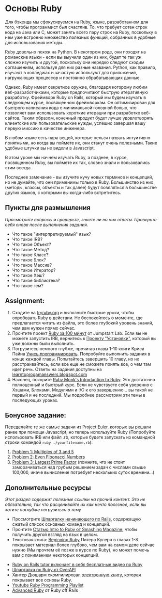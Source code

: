 # Основы Ruby
<!-- *Estimated Time: 12-20 hrs* -->

Для бэкенда мы сфокусируемся на Ruby, языке, разработанном для того, чтобы программист был счастлив. То, что требует сотен строк кода на Java или C, может занять всего пару строк на Ruby, поскольку в нем уже встроено множество полезных функций, собранных в удобные для использования методы.

Ruby довольно похож на Python. В некотором роде, они походят на романские языки - если вы выучили один из них, будет те так уж сложно изучить и другой, поскольку они нередко следуют сходим соглашениям, используя для них разные названия. Python, как правило, изучают в колледжах и зачастую используют для приложений, нагружающих процессор и постоянно обрабатывающих данные.

Однако, Ruby имеет секретное оружие, благодаря которому любим веб-разработчиками, которые предпочитают быструю итеративную разработку. Фреймворк Ruby on Rails, который мы будем изучать в следующем курсе, посвященном фреймворкам. Он оптимизирован для быстрого написания кода с минимальной головной болью, что позволяет вам использовать короткие итерации при разработке веб-сайтов. Таким образом, конечный продукт будет лучше удовлетворять клиентские или пользовательские нужды, успешно завершая вашу первую миссию в качестве инженера.

В любом языке есть пара вещей, которые нельзя назвать интуитивно понятными, но когда вы поймете их, они станут очень полезными. Такие удобные штучки вы не видели в Javascript.

В этом уроке мы начнем изучать Ruby, а позднее, в курсе, посвященном Ruby, вы поймете их так, словно знали и пользовались этим всегда.

Последнее замечание - вы изучите кучу новых терминов и концепций, но не думайте, что они применимы только в Ruby. Большинство из них (методы, классы, объекты и так далее) будут повяляться в большинстве других языков, с которыми вы когда-либо встретитесь.

## Пункты для размышления

*Просмотрите вопросы и проверьте, знаете ли на них ответы. Проверьте себя снова после выполнения задания.*

* Что такое "интерпретируемый" язык?
* Что такое IRB?
* Что такое Объект?
* Что такое Метод?
* Что такое Класс?
* Что такое Блок?
* Что такое Массив?
* Что такое Итератор?
* Что такое Хэш?
* Что такое библиотека?
* Что такое гем?

## Assignment:
1. Сходите на [tryruby.org](http://tryruby.org) и выполните быстрые уроки, чтобы опробовать Ruby в действии. Не беспокойтесь о моменте, где предлагается читать из файла, это более глубокий уровень знаний, чем вам нужен прямо сейчас.
2. Прочтите проект [Ruby за 100 минут](http://tutorials.jumpstartlab.com/projects/ruby_in_100_minutes.html) от Jumpstart Lab. Если вы не можете запустить IRB, вернитесь к [Проекту "Установки"](/web-development-101/installations), который вы уже должны были выполнить.
3. Погрузитесь немного глубже, прочитав главы 1-10 книги Криса Пайна [Учись программировать](http://www.shokhirev.com/mikhail/ruby/ltp/title.html). Попробуйте выполнить задания в конце каждой главы. Попытайтесь завершить 10 главу, но не расстраивайтесь, если все еще не сможете понять все, о чем там идет речь. Ответы на задания доступны на [learntoprogamanswers.blogspot.com](http://learntoprogramanswers.blogspot.com/)
4. Наконец, покорите [Ruby Monk's Introduction to Ruby](http://rubymonk.com/learning/books/1). Это достаточно полноценный и быстрый курс. Если не чувствуете себя уверенно с Хэшами, Блоками, Модулями и I/O к его завершению... вы такой не первый и не последний. Мы подробнее рассмотрим эти темы в последующих уроках.

## Бонусное задание:

Переделайте те же самые задачи из Project Euler, которые вы решали ранее при помощи Javascript, но теперь используйте Ruby (Попробуйте использовать IRB или файл .rb, которые будете запускать из командной строки командой `ruby ./yourfilename.rb`):

1. [Problem 1: Multiples of 3 and 5](http://projecteuler.net/problem=1)
2. [Problem 2: Even Fibonacci Numbers](http://projecteuler.net/problem=2)
3. [Problem 3: Largest Prime Factor](http://projecteuler.net/problem=3) (помните, что не стоит заморачиваться над грубым решением задач с числами свыше 100,000, иначе вычисление потребует нескольких суток времени...)

## Дополнительные ресурсы

*Этот раздел содержит полезные ссылки на прочий контент. Это не обязательно, так что расценивайте их как нечто полезное, если вы хотите поглубже погрузиться в тему*

* Просмотрите [Шпаргалку начинающего по Rails](http://pragtob.github.io/rails-beginner-cheatsheet/index.html), содержащую сжатый список основных команд и концепций.
* Прочтите [Статью Intro to Ruby от Smashing Magazine](http://coding.smashingmagazine.com/2012/05/24/beginners-guide-ruby/), чтобы получить другой взгляд на язык в целом.
* Текстовая книга: [Beginning Ruby](http://www.amazon.com/books/dp/1590597664) Питера Купера в главах 1-8 покрывает материал более глубоко, чем вам на самом деле сейчас нужно (Мы прочтем её позже в курсе по Ruby), но может помочь вам с пониманием некоторых концепций.

<!-- Вставить ссылку на курс по Руби -->

* [Ruby on Rails tutor включает в себя бесплатные видео по Ruby](http://rubyonrailstutor.github.io/)
* [Шпаргалка по Ruby от OverAPI](http://overapi.com/ruby/)
* Хантер Дюшарм скомпилировал [электронную книгу](http://hgducharme.gitbooks.io/ruby-programming/), которая покрывает все основы Ruby.
* [Youtube Ruby Programming Playlist](https://www.youtube.com/playlist?list=PLMK2xMz5H5Zv8eC8b4K6tMaE1-Z9FgSOp)
* [Advanced Ruby](https://rubyoffrails.com/) от Ruby off Rails
